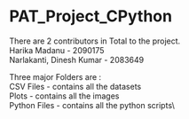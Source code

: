 # PAT_Project_CPython

There are 2 contributors in Total to the project.\
Harika Madanu - 2090175\
Narlakanti, Dinesh Kumar - 2083649  

Three major Folders are :\
CSV Files - contains all the datasets\
Plots - contains all the images\
Python Files - contains all the python scripts\


